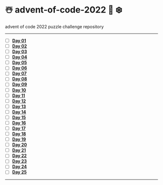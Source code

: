 # ☃️ advent-of-code-2022 🎄 ❄️
advent of code 2022 puzzle challenge repository

---
- [ ] **[Day 01](puzzles/day01/DAY_01.MD)**
- [ ] **[Day 02](puzzles/day02/DAY_02.MD)**
- [ ] **[Day 03](puzzles/day03/DAY_03.MD)**
- [ ] **[Day 04](puzzles/day04/DAY_04.MD)**
- [ ] **[Day 05](puzzles/day05/DAY_05.MD)**
- [ ] **[Day 06](puzzles/day06/DAY_06.MD)**
- [ ] **[Day 07](puzzles/day07/DAY_07.MD)**
- [ ] **[Day 08](puzzles/day08/DAY_08.MD)**
- [ ] **[Day 09](puzzles/day09/DAY_09.MD)**
- [ ] **[Day 10](puzzles/day10/DAY_10.MD)**
- [ ] **[Day 11](puzzles/day11/DAY_11.MD)**
- [ ] **[Day 12](puzzles/day12/DAY_12.MD)**
- [ ] **[Day 13](puzzles/day13/DAY_13.MD)**
- [ ] **[Day 14](puzzles/day14/DAY_14.MD)**
- [ ] **[Day 15](puzzles/day15/DAY_15.MD)**
- [ ] **[Day 16](puzzles/day16/DAY_16.MD)**
- [ ] **[Day 17](puzzles/day17/DAY_17.MD)**
- [ ] **[Day 18](puzzles/day18/DAY_18.MD)**
- [ ] **[Day 19](puzzles/day19/DAY_19.MD)**
- [ ] **[Day 20](puzzles/day20/DAY_20.MD)**
- [ ] **[Day 21](puzzles/day21/DAY_21.MD)**
- [ ] **[Day 22](puzzles/day22/DAY_22.MD)**
- [ ] **[Day 23](puzzles/day23/DAY_23.MD)**
- [ ] **[Day 24](puzzles/day24/DAY_24.MD)**
- [ ] **[Day 25](puzzles/day25/DAY_25.MD)**
---
